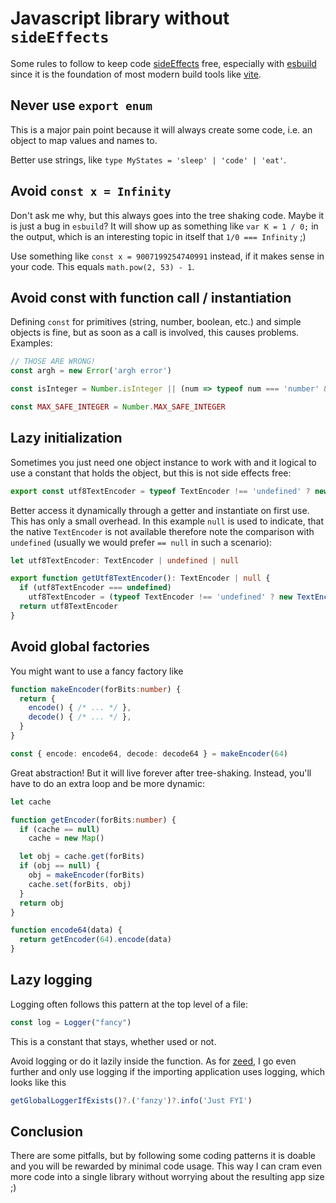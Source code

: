 # Javascript library without `sideEffects`

Some rules to follow to keep code [sideEffects](https://webpack.js.org/guides/tree-shaking/) free, especially with [esbuild](https://esbuild.github.io/api/#ignore-annotations) since it is the foundation of most modern build tools like [vite](https://vitejs.dev/).

## Never use `export enum`

This is a major pain point because it will always create some code, i.e. an object to map values and names to. 

Better use strings, like `type MyStates = 'sleep' | 'code' | 'eat'`.

## Avoid `const x = Infinity`

Don't ask me why, but this always goes into the tree shaking code. Maybe it is just a bug in `esbuild`? It will show up as something like `var K = 1 / 0;` in the output, which is an interesting topic in itself that `1/0 === Infinity` ;)

Use something like `const x = 9007199254740991` instead, if it makes sense in your code. This equals `math.pow(2, 53) - 1`.

## Avoid const with function call / instantiation

Defining `const` for primitives (string, number, boolean, etc.) and simple objects is fine, but as soon as a call is involved, this causes problems. Examples:

```ts
// THOSE ARE WRONG!
const argh = new Error('argh error')

const isInteger = Number.isInteger || (num => typeof num === 'number' && isFinite(num) && Math.floor(num) === num)

const MAX_SAFE_INTEGER = Number.MAX_SAFE_INTEGER
```

## Lazy initialization

Sometimes you just need one object instance to work with and it logical to use a constant that holds the object, but this is not side effects free:

```ts
export const utf8TextEncoder = typeof TextEncoder !== 'undefined' ? new TextEncoder() : null
```

Better access it dynamically through a getter and instantiate on first use. This has only a small overhead. In this example `null` is used to indicate, that the native `TextEncoder` is not available therefore note the comparison with `undefined` (usually we would prefer `== null` in such a scenario):

```ts
let utf8TextEncoder: TextEncoder | undefined | null

export function getUtf8TextEncoder(): TextEncoder | null {
  if (utf8TextEncoder === undefined)
    utf8TextEncoder = (typeof TextEncoder !== 'undefined' ? new TextEncoder() : null)
  return utf8TextEncoder
}
```

## Avoid global factories

You might want to use a fancy factory like

```ts
function makeEncoder(forBits:number) {
  return {
    encode() { /* ... */ },
    decode() { /* ... */ },
  }
}

const { encode: encode64, decode: decode64 } = makeEncoder(64)
```

Great abstraction! But it will live forever after tree-shaking. Instead, you'll have to do an extra loop and be more dynamic:

```ts
let cache

function getEncoder(forBits:number) {
  if (cache == null)
    cache = new Map()

  let obj = cache.get(forBits)
  if (obj == null) {
    obj = makeEncoder(forBits)
    cache.set(forBits, obj)
  }
  return obj
}

function encode64(data) {
  return getEncoder(64).encode(data)
}
```

## Lazy logging 

Logging often follows this pattern at the top level of a file:

```ts
const log = Logger("fancy")
```

This is a constant that stays, whether used or not. 

Avoid logging or do it lazily inside the function. As for [zeed](https://github.com/holtwick/zeed), I go even further and only use logging if the importing application uses logging, which looks like this

```ts
getGlobalLoggerIfExists()?.('fanzy')?.info('Just FYI')
```

## Conclusion

There are some pitfalls, but by following some coding patterns it is doable and you will be rewarded by minimal code usage. This way I can cram even more code into a single library without worrying about the resulting app size ;)
